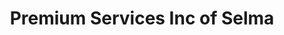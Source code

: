 ---
title: "Premium Services Inc of Selma"
url: /selma/premium-services-inc-of-selma/
shop: Leiher
---